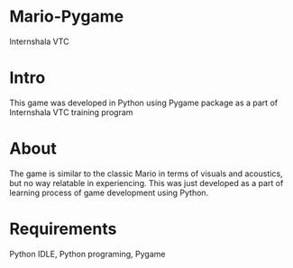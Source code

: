 # Mario-Pygame
Internshala VTC
# Intro
This game was developed in Python using Pygame package as a part of Internshala VTC training program
# About
The game is similar to the classic Mario in terms of visuals and acoustics, but no way relatable in experiencing. This was just developed as a part of learning process of game development using Python.
# Requirements
Python IDLE, Python programing, Pygame
